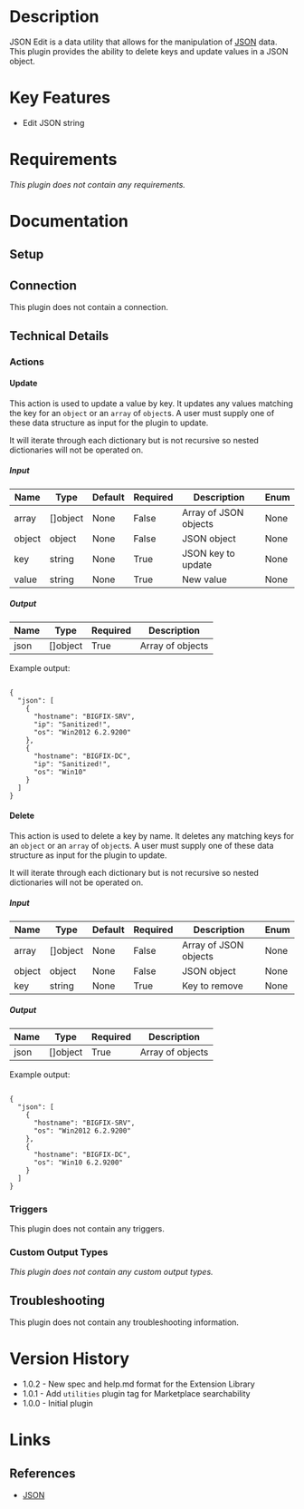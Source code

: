 # Description

JSON Edit is a data utility that allows for the manipulation of [JSON](https://www.json.org/json-en.html) data. This plugin provides the ability to delete keys and update values in a JSON object.

# Key Features

* Edit JSON string

# Requirements

_This plugin does not contain any requirements._

# Documentation

## Setup

## Connection

This plugin does not contain a connection.

## Technical Details

### Actions

#### Update

This action is used to update a value by key. It updates any values matching the key for an `object` or an `array` of `object`s.
A user must supply one of these data structure as input for the plugin to update.

It will iterate through each dictionary but is not recursive so nested dictionaries will not be operated on.

##### Input

|Name|Type|Default|Required|Description|Enum|
|----|----|-------|--------|-----------|----|
|array|[]object|None|False|Array of JSON objects|None|
|object|object|None|False|JSON object|None|
|key|string|None|True|JSON key to update|None|
|value|string|None|True|New value|None|

##### Output

|Name|Type|Required|Description|
|----|----|--------|-----------|
|json|[]object|True|Array of objects|

Example output:

```

{
  "json": [
    {
      "hostname": "BIGFIX-SRV",
      "ip": "Sanitized!",
      "os": "Win2012 6.2.9200"
    },
    {
      "hostname": "BIGFIX-DC",
      "ip": "Sanitized!",
      "os": "Win10"
    }
  ]
}

```

#### Delete

This action is used to delete a key by name. It deletes any matching keys for an `object` or an `array` of `object`s.
A user must supply one of these data structure as input for the plugin to update.

It will iterate through each dictionary but is not recursive so nested dictionaries will not be operated on.

##### Input

|Name|Type|Default|Required|Description|Enum|
|----|----|-------|--------|-----------|----|
|array|[]object|None|False|Array of JSON objects|None|
|object|object|None|False|JSON object|None|
|key|string|None|True|Key to remove|None|

##### Output

|Name|Type|Required|Description|
|----|----|--------|-----------|
|json|[]object|True|Array of objects|

Example output:

```

{
  "json": [
    {
      "hostname": "BIGFIX-SRV",
      "os": "Win2012 6.2.9200"
    },
    {
      "hostname": "BIGFIX-DC",
      "os": "Win10 6.2.9200"
    }
  ]
}

```

### Triggers

This plugin does not contain any triggers.

### Custom Output Types

_This plugin does not contain any custom output types._

## Troubleshooting

This plugin does not contain any troubleshooting information.

# Version History

* 1.0.2 - New spec and help.md format for the Extension Library
* 1.0.1 - Add `utilities` plugin tag for Marketplace searchability
* 1.0.0 - Initial plugin

# Links

## References

* [JSON](https://www.json.org/)
